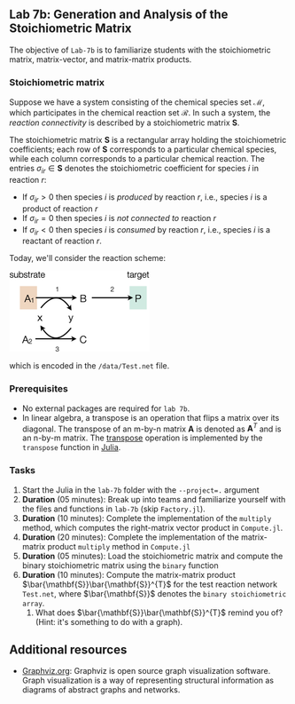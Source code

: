 ## Lab 7b: Generation and Analysis of the Stoichiometric Matrix

The objective of `Lab-7b` is to familiarize students with the stoichiometric matrix, matrix-vector, and matrix-matrix products. 

### Stoichiometric matrix
Suppose we have a system consisting of the chemical species set $\mathcal{M}$, which participates in the chemical reaction set $\mathcal{R}$. In such a system, the _reaction connectivity_ is described by a stoichiometric matrix $\mathbf{S}$. 

The stoichiometric matrix $\mathbf{S}$ is a rectangular array holding the stoichiometric coefficients; each row of $\mathbf{S}$ corresponds to a particular chemical species, while each column corresponds to a particular chemical reaction. The entries $\sigma_{ir}\in\mathbf{S}$ denotes the stoichiometric coefficient for species $i$ in reaction $r$:
* If $\sigma_{ir}>0$ then species $i$ is _produced_ by reaction $r$, i.e., species $i$ is a product of reaction $r$ 
* If $\sigma_{ir}=0$ then species $i$ is _not connected to_ reaction $r$
* If $\sigma_{ir}<0$ then species $i$ is _consumed_ by reaction $r$, i.e., species $i$ is a reactant of reaction $r$.

Today, we'll consider the reaction scheme:

![alt text](./figs/Fig-FBA-ToyNetwork.png)

which is encoded in the `/data/Test.net` file.

### Prerequisites
* No external packages are required for `lab 7b`.
* In linear algebra, a transpose is an operation that flips a matrix over its diagonal. The transpose of an m-by-n matrix $\mathbf{A}$ is denoted as $\mathbf{A}^{T}$ and is an n-by-m matrix. The [transpose](https://docs.julialang.org/en/v1/stdlib/LinearAlgebra/#Base.transpose) operation is implemented by the `transpose` function in [Julia](https://julialang.org).

### Tasks
1. Start the Julia in the `lab-7b` folder with the `--project=.` argument
1. __Duration__ (05 minutes): Break up into teams and familiarize yourself with the files and functions in `lab-7b` (skip `Factory.jl`). 
1. __Duration__ (10 minutes): Complete the implementation of the `multiply` method, which computes the right-matrix vector product in `Compute.jl`. 
1. __Duration__ (20 minutes): Complete the implementation of the matrix-matrix product `multiply` method in `Compute.jl`
1. __Duration__ (05 minutes): Load the stoichiometric matrix and compute the binary stoichiometric matrix using the `binary` function
1. __Duration__ (10 minutes): Compute the matrix-matrix product $\bar{\mathbf{S}}\bar{\mathbf{S}}^{T}$ for the test reaction network 
`Test.net`, where $\bar{\mathbf{S}}$ denotes the `binary stoichiometric array`. 
    1. What does $\bar{\mathbf{S}}\bar{\mathbf{S}}^{T}$ remind you of? (Hint: it's something to do with a graph).

## Additional resources
* [Graphviz.org](https://graphviz.org): Graphviz is open source graph visualization software. Graph visualization is a way of representing structural information as diagrams of abstract graphs and networks.